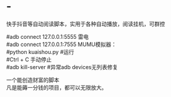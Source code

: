 # -
快手抖音等自动阅读脚本，实用于各种自动播放，阅读挂机，可群控

#adb connect 127.0.0.1:5555 雷电  
#adb connect 127.0.0.1:7555 MUMU模拟器：  
#python kuaishou.py #运行  
#Ctrl + C 手动停止  
#adb kill-server #异常adb devices无列表修复  

   
一个能创造财富的脚本   
凡是能薅一分钱的项目，都可以无限放大。   

